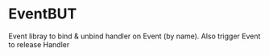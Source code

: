 # EventBUT
Event libray to bind &amp; unbind handler on Event (by name). Also trigger Event to release Handler
